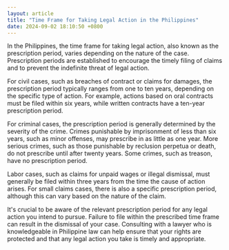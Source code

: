 ```yaml
---
layout: article
title: "Time Frame for Taking Legal Action in the Philippines"
date: 2024-09-02 18:10:50 +0800
---
```


<p>In the Philippines, the time frame for taking legal action, also known as the prescription period, varies depending on the nature of the case. Prescription periods are established to encourage the timely filing of claims and to prevent the indefinite threat of legal action.</p><p>For civil cases, such as breaches of contract or claims for damages, the prescription period typically ranges from one to ten years, depending on the specific type of action. For example, actions based on oral contracts must be filed within six years, while written contracts have a ten-year prescription period.</p><p>For criminal cases, the prescription period is generally determined by the severity of the crime. Crimes punishable by imprisonment of less than six years, such as minor offenses, may prescribe in as little as one year. More serious crimes, such as those punishable by reclusion perpetua or death, do not prescribe until after twenty years. Some crimes, such as treason, have no prescription period.</p><p>Labor cases, such as claims for unpaid wages or illegal dismissal, must generally be filed within three years from the time the cause of action arises. For small claims cases, there is also a specific prescription period, although this can vary based on the nature of the claim.</p><p>It's crucial to be aware of the relevant prescription period for any legal action you intend to pursue. Failure to file within the prescribed time frame can result in the dismissal of your case. Consulting with a lawyer who is knowledgeable in Philippine law can help ensure that your rights are protected and that any legal action you take is timely and appropriate.</p>